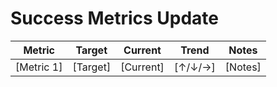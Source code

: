 # Success Metrics Update
| Metric | Target | Current | Trend | Notes |
|--------|--------|---------|--------|-------|
| [Metric 1] | [Target] | [Current] | [↑/↓/→] | [Notes] |
